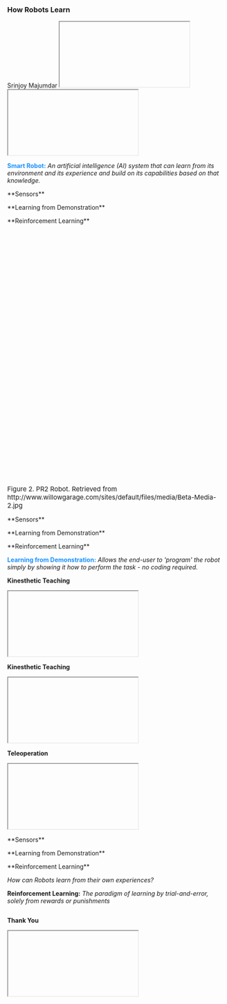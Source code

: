 <h3>How Robots Learn</h3>
Srinjoy Majumdar



<iframe class="stretch" data-src="https://www.youtube.com/embed/mOm0RIfiiGQ?start=71&end=90&mute=1&autoplay=1&rel=0"></iframe>



<iframe class="stretch" data-src="https://www.youtube.com/embed/Mk0AbjSIFLE?autoplay=1&rel=0&mute=1"></iframe>



<span style="color:#1b91ff">**Smart Robot:**</span> *An artificial intelligence (AI) system that can learn from its environment and its experience and build on its capabilities based on that knowledge.*



<p class="fragment highlight-blue" data-fragment-index="3">**Sensors**</p>
<p class="fragment" data-fragment-index="1">**Learning from Demonstration**</p>
<p class="fragment" data-fragment-index="2">**Reinforcement Learning**</p>



<!-- .slide: data-background-color="#000" data-background-image="./media/Beta_1-2.jpg" data-background-size="contain"-->
<figcaption style="font-size: 15px; margin-top: 600px;"> Figure 2. PR2 Robot. Retrieved from http://www.willowgarage.com/sites/default/files/media/Beta-Media-2.jpg </figcaption>



<p>**Sensors**</p>
<p class="fragment highlight-blue">**Learning from Demonstration**</p>
<p>**Reinforcement Learning**</p>



<span style="color:#1b91ff">**Learning from Demonstration:**</span> *Allows the end-user to 'program' the robot simply by showing it how to perform the task - no coding required.*



**Kinesthetic Teaching**
<iframe class="stretch" data-src="https://www.youtube.com/embed/W_gxLKSsSIE?start=10&end=18&rel=0&mute=1&autoplay=1"></iframe>



**Kinesthetic Teaching**
<iframe class="stretch" data-src="https://www.youtube.com/embed/W_gxLKSsSIE?start=82&end=93&rel=0&mute=1&autoplay=1"></iframe>


**Teleoperation**
<iframe class="stretch" data-src="https://www.youtube.com/embed/_2qcU4FcGyE?start=5&end=40&rel=0&mute=1"></iframe>



<p>**Sensors**</p>
<p>**Learning from Demonstration**</p>
<p class="fragment highlight-blue">**Reinforcement Learning**</p>



*How can Robots learn from their own experiences?*



**Reinforcement Learning:** *The paradigm of learning by trial-and-error, solely from rewards or punishments*
<figure>
	<img data-src="https://cdn-images-1.medium.com/max/1600/1*c3pEt4pFk0Mx684DDVsW-w.png" class="stretch" />
	
</figure>



**Thank You**
<iframe class="stretch" data-src="https://www.youtube.com/embed/fRj34o4hN4I?autoplay=1&mute=1&rel=0"></iframe>
